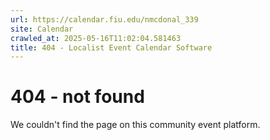 ```yaml
---
url: https://calendar.fiu.edu/nmcdonal_339
site: Calendar
crawled_at: 2025-05-16T11:02:04.581463
title: 404 - Localist Event Calendar Software
---
```


# 404 - not found
We couldn't find the page on this community event platform.
